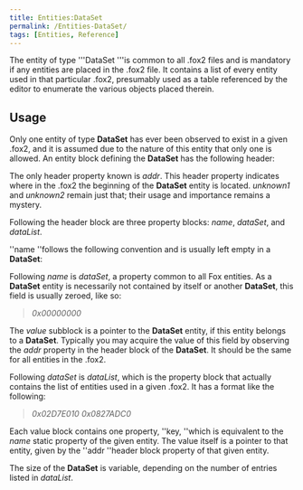 ```yaml
---
title: Entities:DataSet
permalink: /Entities-DataSet/
tags: [Entities, Reference]
---
```


The entity of type '''DataSet '''​is common to all .fox2 files and is
mandatory if any entities are placed in the .fox2 file. It contains a
list of every entity used in that particular .fox2, presumably used as a
table referenced by the editor to enumerate the various objects placed
therein.

## ​Usage

Only one entity of type **DataSet** has ever been observed to exist in a
given .fox2, and it is assumed due to the nature of this entity that
only one is allowed. An entity block defining the **DataSet** has the
following header:

> *<entity class="DataSet" classVersion="0" addr="0x02D7DFA0" unknown1="232" unknown2="89171">*

​The only header property known is *addr*​. This header property
indicates where in the .fox2 the beginning of the **DataSet** entity is
located. *unknown1* and *unknown2* remain just that; their usage and
importance remains a mystery.

Following the header block are three property blocks: *name*, *dataSet*,
and *dataList*.

''name ''follows the following convention and is usually left empty in a
**DataSet**:

> *<property name="name" type="String" container="StaticArray" arraySize="1">
> <value></value>
> </property>*

Following *name* is *dataSet*, a property common to all Fox entities. As
a **DataSet** entity is necessarily not contained by itself or another
**DataSet**, this field is usually zeroed, like so:

> *<property name="dataSet" type="EntityHandle" container="StaticArray" arraySize="1">
> <value>0x00000000</value>
> </property>*

The *value* subblock is a pointer to the **DataSet** entity, if this
entity belongs to a **DataSet**. Typically you may acquire the value of
this field by observing the *addr* property in the header block of the
**DataSet**. It should be the same for all entities in the .fox2.

Following *dataSet* is *dataList*, which is the property block that
actually contains the list of entities used in a given .fox2. It has a
format like the following:

> *<property name="dataList" type="EntityPtr" container="StringMap" arraySize="2">
> <value key="cypr_location">0x02D7E010</value>
> <value key="TexturePackLoadConditioner0000">0x0827ADC0</value>
> </property>*

Each value block contains one property, ''key, ''which is equivalent to
the *name* static property of the given entity. The value itself is a
pointer to that entity, given by the ''addr ''header block property of
that given entity.

The size of the **DataSet** is variable, depending on the number of
entries listed in *dataList*.